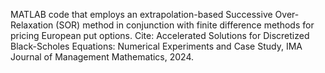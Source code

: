 MATLAB code that employs an extrapolation-based Successive Over-Relaxation (SOR) method in conjunction with finite difference methods for pricing European put options. Cite: Accelerated Solutions for Discretized Black-Scholes Equations: Numerical Experiments and Case Study, IMA Journal of Management Mathematics, 2024.
